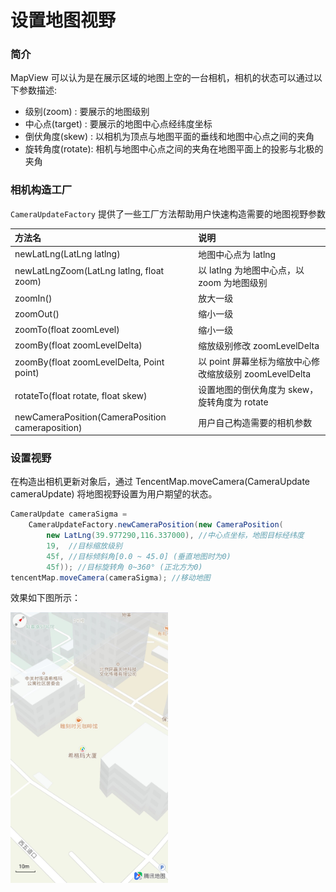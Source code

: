 # 设置地图视野

### 简介

MapView 可以认为是在展示区域的地图上空的一台相机，相机的状态可以通过以下参数描述:

* 级别(zoom) : 要展示的地图级别
* 中心点(target) : 要展示的地图中心点经纬度坐标
* 倒伏角度(skew) : 以相机为顶点与地图平面的垂线和地图中心点之间的夹角
* 旋转角度(rotate): 相机与地图中心点之间的夹角在地图平面上的投影与北极的夹角

### 相机构造工厂

`CameraUpdateFactory` 提供了一些工厂方法帮助用户快速构造需要的地图视野参数

| 方法名 | 说明 |
| :- | :- |
| newLatLng(LatLng latlng) | 地图中心点为 latlng |
| newLatLngZoom(LatLng latlng, float zoom) | 以 latlng 为地图中心点，以 zoom 为地图级别 |
| zoomIn() | 放大一级 |
| zoomOut() | 缩小一级 |
| zoomTo(float zoomLevel) | 缩小一级 |
| zoomBy(float zoomLevelDelta) | 缩放级别修改 zoomLevelDelta |
| zoomBy(float zoomLevelDelta, Point point) | 以 point 屏幕坐标为缩放中心修改缩放级别 zoomLevelDelta |
| rotateTo(float rotate, float skew) | 设置地图的倒伏角度为 skew，旋转角度为 rotate |
| newCameraPosition(CameraPosition cameraposition) | 用户自己构造需要的相机参数 |

### 设置视野

在构造出相机更新对象后，通过 TencentMap.moveCamera(CameraUpdate cameraUpdate) 将地图视野设置为用户期望的状态。

``` java
CameraUpdate cameraSigma =
    CameraUpdateFactory.newCameraPosition(new CameraPosition(
        new LatLng(39.977290,116.337000), //中心点坐标，地图目标经纬度
        19,  //目标缩放级别
        45f, //目标倾斜角[0.0 ~ 45.0] (垂直地图时为0)
        45f)); //目标旋转角 0~360° (正北方为0)
tencentMap.moveCamera(cameraSigma); //移动地图
```

效果如下图所示：

<img src="../images/camera/move-to-sigma.jpg" width="50%">